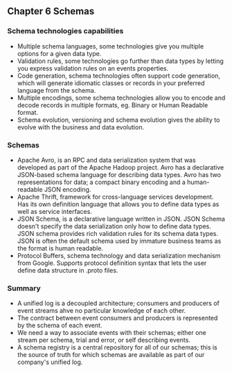 ## Chapter 6 Schemas

### Schema technologies capabilities

* Multiple schema languages, some technologies give you multiple options for a given data type.
* Validation rules, some technologies go further than data types by letting you express validation rules on an events properties.
* Code generation, schema technologies often support code generation, which will generate idiomatic classes or records in your preferred language from the schema.
* Multiple encodings, some schema technologies allow you to encode and decode records in multiple formats, eg. Binary or Human Readable format.
* Schema evolution, versioning and schema evolution gives the ability to evolve with the business and data evolution.

### Schemas

* Apache Avro, is an RPC and data serialization system that was developed as part of the Apache Hadoop project. Avro has a declarative JSON-based schema language for describing data types. Avro has two representations for data; a compact binary encoding and a human-readable JSON encoding.
* Apache Thrift, framework for cross-language services development. Has its own definition language that allows you to define data types as well as service interfaces.
* JSON Schema, is a declarative language written in JSON. JSON Schema doesn't specify the data serialization only how to define data types. JSON schema provides rich validation rules for its schema data types. JSON is often the default schema used by immature business teams as the format is human readable.
* Protocol Buffers, schema technology and data serialization mechanism from Google. Supports protocol definition syntax that lets the user define data structure in .proto files.

### Summary

* A unified log is a decoupled architecture; consumers and producers of event streams ahve no particular knowledge of each other.
* The contract between event consumers and producers is represented by the schema of each event.
* We need a way to associate events with their schemas; either one stream per schema, trial and error, or self describing events.
* A schema registry is a central repository for all of our schemas; this is the source of truth for which schemas are available as part of our company's unified log.
